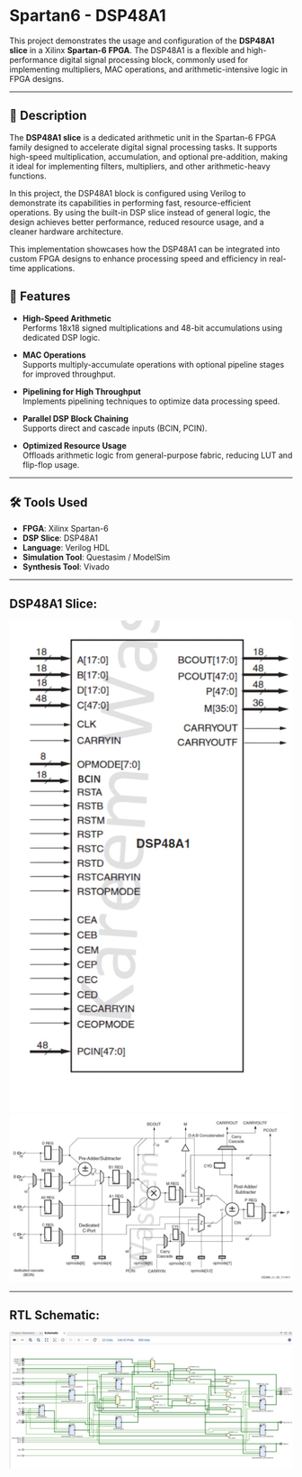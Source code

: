 # Spartan6 - DSP48A1

This project demonstrates the usage and configuration of the **DSP48A1 slice** in a Xilinx **Spartan-6 FPGA**. The DSP48A1 is a flexible and high-performance digital signal processing block, commonly used for implementing multipliers, MAC operations, and arithmetic-intensive logic in FPGA designs.

---

## 📌 Description

The **DSP48A1 slice** is a dedicated arithmetic unit in the Spartan-6 FPGA family designed to accelerate digital signal processing tasks. It supports high-speed multiplication, accumulation, and optional pre-addition, making it ideal for implementing filters, multipliers, and other arithmetic-heavy functions.

In this project, the DSP48A1 block is configured using Verilog to demonstrate its capabilities in performing fast, resource-efficient operations. By using the built-in DSP slice instead of general logic, the design achieves better performance, reduced resource usage, and a cleaner hardware architecture.

This implementation showcases how the DSP48A1 can be integrated into custom FPGA designs to enhance processing speed and efficiency in real-time applications.


## 🚀 Features

- **High-Speed Arithmetic**  
  Performs 18x18 signed multiplications and 48-bit accumulations using dedicated DSP logic.

- **MAC Operations**  
  Supports multiply-accumulate operations with optional pipeline stages for improved throughput.

- **Pipelining for High Throughput**  
  Implements pipelining techniques to optimize data processing speed.

- **Parallel DSP Block Chaining**  
  Supports direct and cascade inputs (BCIN, PCIN).

- **Optimized Resource Usage**  
  Offloads arithmetic logic from general-purpose fabric, reducing LUT and flip-flop usage.

---

## 🛠 Tools Used

- **FPGA**: Xilinx Spartan-6
- **DSP Slice**: DSP48A1
- **Language**: Verilog HDL
- **Simulation Tool**: Questasim / ModelSim
- **Synthesis Tool**: Vivado
  
---

## DSP48A1 Slice:

![DSP48A1 Slice](/DSP48A1%20Slice.jpg)
![DSP48A1 Design](/DSP48A1%20Design.jpg)

---

## RTL Schematic:

![RTL Schematic](/RTL%20Schematic.jpg)

